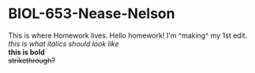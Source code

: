 # BIOL-653-Nease-Nelson
This is where Homework lives. Hello homework!
I'm ^making^ my 1st edit.  
*this is what italics should look like*  
**this is bold**  
~~strikethrough?~~
